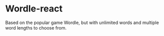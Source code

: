 # Wordle-react

Based on the popular game Wordle, but with unlimited words and multiple word lengths to choose from.
